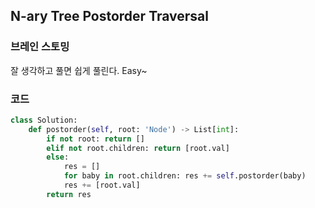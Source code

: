 ## N-ary Tree Postorder Traversal


### 브레인 스토밍

잘 생각하고 풀면 쉽게 풀린다. Easy~


### 코드

```python
class Solution:
    def postorder(self, root: 'Node') -> List[int]:
        if not root: return []
        elif not root.children: return [root.val]
        else:
            res = []
            for baby in root.children: res += self.postorder(baby)
            res += [root.val]
        return res
```
